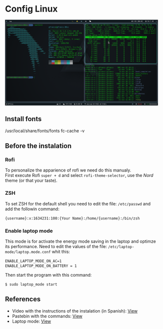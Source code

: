 # Config Linux

![Preview](/images/preview/Preview.png)

## Install fonts
/usr/local/share/fonts/fonts
fc-cache -v

## Before the instalation
### Rofi
To personalize the apparience of rofi we need do this manualy.  
First execute Rofi `super + d` and select `rofi-theme-selector`, use the *Nord* theme (or that your taste).

### ZSH
To set ZSH for the default shell you need to edit the file: `/etc/passwd` and add the followin command: 

```bash
{username}:x:1634231:100:{Your Name}:/home/{username}:/bin/zsh
```

### Enable laptop mode
This mode is for activate the energy mode saving in the laptop and optimze its performance. Need to edit the values of the file: `/etc/laptop-mode/laptop.mode.conf` whit this:
```
ENABLE_LAPTOP_MODE_ON_AC=1
ENABLE_LAPTOP_MODE_ON_BATTERY = 1
```
Then start the program with this command:
```
$ sudo laptop_mode start
```

## References
- Video with the instructions of the instalation (in Spanish): [View](https://www.youtube.com/watch?v=mHLwfI1nHHY)
- Pastebin with the commands: [View](https://pastebin.com/EEX1Dsuq)
- Laptop mode: [View](https://askubuntu.com/questions/180712/how-to-enable-laptop-mode)

